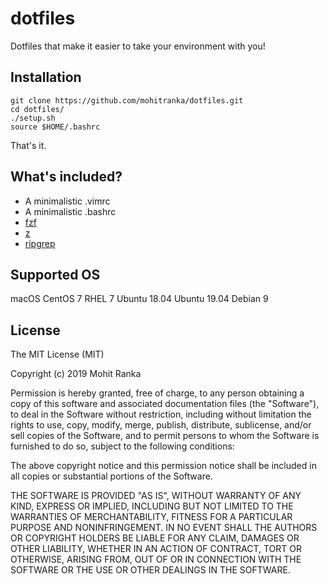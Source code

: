 # dotfiles

Dotfiles that make it easier to take your environment with you!

## Installation

```
git clone https://github.com/mohitranka/dotfiles.git
cd dotfiles/
./setup.sh
source $HOME/.bashrc
```

That's it.

## What's included?

- A minimalistic .vimrc
- A minimalistic .bashrc
- [fzf](https://github.com/junegunn/fzf)
- [z](https://github.com/rupa/z)
- [ripgrep](https://github.com/BurntSushi/ripgrep)

## Supported OS

macOS
CentOS 7
RHEL 7
Ubuntu 18.04
Ubuntu 19.04
Debian 9

## License



The MIT License (MIT)

Copyright (c) 2019 Mohit Ranka

Permission is hereby granted, free of charge, to any person obtaining a copy of this software and associated documentation files (the "Software"), to deal in the Software without restriction, including without limitation the rights to use, copy, modify, merge, publish, distribute, sublicense, and/or sell copies of the Software, and to permit persons to whom the Software is furnished to do so, subject to the following conditions:

The above copyright notice and this permission notice shall be included in all copies or substantial portions of the Software.

THE SOFTWARE IS PROVIDED "AS IS", WITHOUT WARRANTY OF ANY KIND, EXPRESS OR IMPLIED, INCLUDING BUT NOT LIMITED TO THE WARRANTIES OF MERCHANTABILITY, FITNESS FOR A PARTICULAR PURPOSE AND NONINFRINGEMENT. IN NO EVENT SHALL THE AUTHORS OR COPYRIGHT HOLDERS BE LIABLE FOR ANY CLAIM, DAMAGES OR OTHER LIABILITY, WHETHER IN AN ACTION OF CONTRACT, TORT OR OTHERWISE, ARISING FROM, OUT OF OR IN CONNECTION WITH THE SOFTWARE OR THE USE OR OTHER DEALINGS IN THE SOFTWARE.
